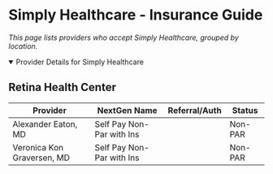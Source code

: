 # Simply Healthcare - Insurance Guide

*This page lists providers who accept Simply Healthcare, grouped by location.*

<details open><summary>Provider Details for Simply Healthcare</summary>

## Retina Health Center

| Provider | NextGen Name | Referral/Auth | Status |
|----------|-------------|--------------|--------|
| Alexander Eaton, MD | Self Pay Non-Par with Ins |  | Non-PAR |
| Veronica Kon Graversen, MD | Self Pay Non-Par with Ins |  | Non-PAR |

</details>

